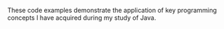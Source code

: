 These code examples demonstrate the application of key programming concepts I have acquired during my study of Java.
